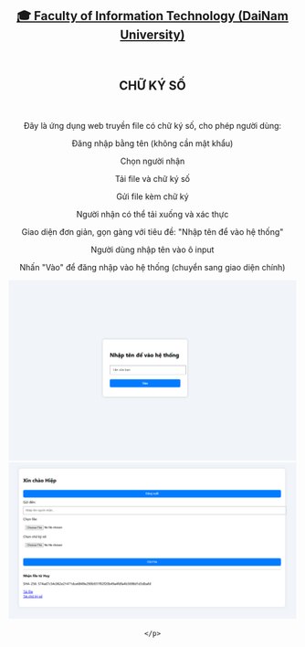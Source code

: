 <h2 align="center">
    <a href="https://dainam.edu.vn/vi/khoa-cong-nghe-thong-tin">
    🎓 Faculty of Information Technology (DaiNam University)
    </a>
</h2>
<br>
<h2 align="center">
   CHỮ KÝ SỐ
</h2>
<br>
<div align="center">
  <p>Đây là ứng dụng web truyền file có chữ ký số, cho phép người dùng:</p>

  <p>Đăng nhập bằng tên (không cần mật khẩu)</p>
  

<p>Chọn người nhận</p>

<p>Tải file và chữ ký số</p>

<p>Gửi file kèm chữ ký</p>

<p>Người nhận có thể tải xuống và xác thực</p>
<p>Giao diện đơn giản, gọn gàng với tiêu đề:
"Nhập tên để vào hệ thống"

Người dùng nhập tên vào ô input

Nhấn "Vào" để đăng nhập vào hệ thống (chuyển sang giao diện chính)

</p>
    <p align="center">
        <img src="Screenshot 2025-06-17 200520.png" alt="AIoTLab Logo" width="680"/>
        <img src="Screenshot 2025-06-17 200616.png" alt="AIoTLab Logo" width="680"/>
        
    </p>
</div>
